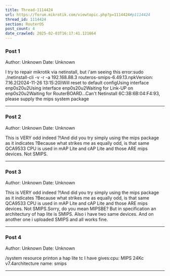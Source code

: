 ```yaml
---
title: Thread-1114424
url: https://forum.mikrotik.com/viewtopic.php?p=1114424#p1114424
thread_id: 1114424
section: RouterOS
post_count: 4
date_crawled: 2025-02-03T16:17:41.121664
---
```


### Post 1
Author: Unknown
Date: Unknown

I try to repair mikrotik via netinstall, but i'am seeing this error:sudo ./netinstall-cli -v -r -a 192.168.88.3 routeros-smips-6.49.13.npkVersion: 7.16.2(2024-11-26 13:15:20)Will reset to default configUsing interface enp0s20u2Using interface enp0s20u2Waiting for Link-UP on enp0s20u2Waiting for RouterBOARD...Can't Netinstall 6C:3B:6B:04:F4:93, please supply the mips system package

---
### Post 2
Author: Unknown
Date: Unknown

This is VERY odd indeed ?!And did you try simply using the mips package as it indicates ?Because what strikes me as equally odd, is that same QCA9533 CPU is used in mAP Lite and cAP Lite and those ARE mips devices. Not SMIPS.

---
### Post 3
Author: Unknown
Date: Unknown

This is VERY odd indeed ?!And did you try simply using the mips package as it indicates ?Because what strikes me as equally odd, is that same QCA9533 CPU is used in mAP Lite and cAP Lite and those ARE mips devices. Not SMIPS.Sorry, do you mean MIPSBE? But in specification an architectury of  hap lite is SMIPS. Also i have two same devices. And on another one i uploaded SMIPS and all works fine.

---
### Post 4
Author: Unknown
Date: Unknown

/system resource printon a hap lite tc I have gives:cpu: MIPS 24Kc v7.4architecture name: smips

---
